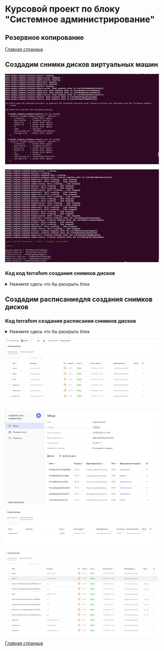 # Курсовой проект по блоку "Системное администрирование"

 ## Резервное копирование

[Главная страница](https://github.com/ysatii/Course_project_on_the_block_System_Administration/blob/main/README.md)

## Создадим снимки дисков виртуальных машин

![Скриншот 1](https://github.com/ysatii/Course_project_on_the_block_System_Administration/blob/main/img/backup1.jpg)  

![Скриншот 1](https://github.com/ysatii/Course_project_on_the_block_System_Administration/blob/main/img/backup1_1.jpg)  
 
### Код код terrafom создания снимков дисков 
<details>
<summary>Нажмите сдесь что бы раскрыть блок</summary>

```
resource "yandex_compute_snapshot" "webserver1" {
  name           = "webserver1"
  description = "snapshot webserver1"
  source_disk_id =  data.yandex_compute_instance.webserver1.boot_disk[0].disk_id
}

resource "yandex_compute_snapshot" "webserver2" {
  name           = "webserver2"
  description = "snapshot webserver2"
  source_disk_id =  data.yandex_compute_instance.webserver2.boot_disk[0].disk_id
}

resource "yandex_compute_snapshot" "bastion" {
  name           = "bastion"
  description = "snapshot bastion"
  source_disk_id =  data.yandex_compute_instance.bastion.boot_disk[0].disk_id
}

resource "yandex_compute_snapshot" "elastic" {
  name           = "elastic"
  description = "snapshot elastic"
  source_disk_id =  data.yandex_compute_instance.elastic.boot_disk[0].disk_id
}

resource "yandex_compute_snapshot" "kibana-server" {
  name           = "kibana-server"
  description = "snapshot kibana"
  source_disk_id =  data.yandex_compute_instance.kibana-server.boot_disk[0].disk_id
}
resource "yandex_compute_snapshot" "zabbix-server" {
  name           = "zabbix"
  description = "snapshot zabbix"
  source_disk_id =  data.yandex_compute_instance.zabbix-server.boot_disk[0].disk_id
}
```
</details>

## Создадим расписаниедля создания снимков дисков
### Код  terrafom создания расписания снимков дисков 
<details>
<summary>Нажмите сдесь что бы раскрыть блок</summary>

```
resource "yandex_compute_snapshot_schedule" "snapshot-auto" {
  name = "snapshot-auto"

  schedule_policy {
	expression = "18 08 ? * *" # time in UTC±0:00
  }

   snapshot_spec {
    description = "cron"
    labels = {
      id = "auto"
    }
  }


  snapshot_count = 7
    
  disk_ids = [
    data.yandex_compute_instance.webserver1.boot_disk[0].disk_id, 
    data.yandex_compute_instance.webserver2.boot_disk[0].disk_id,
    data.yandex_compute_instance.bastion.boot_disk[0].disk_id,
    data.yandex_compute_instance.elastic.boot_disk[0].disk_id,
    data.yandex_compute_instance.kibana-server.boot_disk[0].disk_id,
    data.yandex_compute_instance.zabbix-server.boot_disk[0].disk_id
    ]
}

```

</details>




![Скриншот 1](https://github.com/ysatii/Course_project_on_the_block_System_Administration/blob/main/img/backup1_2.jpg)  

![Скриншот 1](https://github.com/ysatii/Course_project_on_the_block_System_Administration/blob/main/img/backup1_3.jpg)  

![Скриншот 1](https://github.com/ysatii/Course_project_on_the_block_System_Administration/blob/main/img/backup1_4.jpg)  

![Скриншот 1](https://github.com/ysatii/Course_project_on_the_block_System_Administration/blob/main/img/backup1_5.jpg)  


[Главная страница](https://github.com/ysatii/Course_project_on_the_block_System_Administration/blob/main/README.md)

